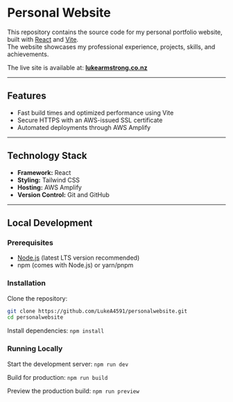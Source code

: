 # Personal Website

This repository contains the source code for my personal portfolio website, built with [React](https://reactjs.org/) and [Vite](https://vitejs.dev/).  
The website showcases my professional experience, projects, skills, and achievements.  

The live site is available at: **[lukearmstrong.co.nz](https://lukearmstrong.co.nz)**

---

## Features
- Fast build times and optimized performance using Vite
- Secure HTTPS with an AWS-issued SSL certificate
- Automated deployments through AWS Amplify

---

## Technology Stack
- **Framework:** React
- **Styling:** Tailwind CSS
- **Hosting:** AWS Amplify
- **Version Control:** Git and GitHub

---

## Local Development

### Prerequisites
- [Node.js](https://nodejs.org/) (latest LTS version recommended)
- npm (comes with Node.js) or yarn/pnpm

### Installation
Clone the repository:
```bash
git clone https://github.com/LukeA4591/personalwebsite.git
cd personalwebsite
```
Install dependencies:
```npm install```

### Running Locally
Start the development server:
```npm run dev```

Build for production:
```npm run build```

Preview the production build:
```npm run preview```
